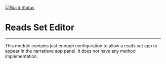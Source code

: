[![Build Status](https://travis-ci.org/kbaseapps/ReadsSetEditor.svg?branch=master)](https://travis-ci.org/kbaseapps/ReadsSetEditor)

# Reads Set Editor
---

This module contains just enough configuration to allow a reads set app to appear in the narratieve app panel. It does not have any method implementation.